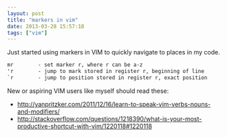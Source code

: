 ```yaml
---
layout: post
title: "markers in vim"
date: 2013-03-28 15:57:18
tags: ["vim"]
---
```


Just started using markers in VIM to quickly navigate to places in my code. 
```txt
mr        - set marker r, where r can be a-z
'r        - jump to mark stored in register r, beginning of line
`r        - jump to position stored in register r, exact position
```

New or aspiring VIM users like myself should read these:

* http://yanpritzker.com/2011/12/16/learn-to-speak-vim-verbs-nouns-and-modifiers/
* http://stackoverflow.com/questions/1218390/what-is-your-most-productive-shortcut-with-vim/1220118#1220118
